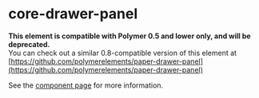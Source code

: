 core-drawer-panel
==================

**This element is compatible with Polymer 0.5 and lower only, and will be deprecated.**  
You can check out a similar 0.8-compatible version of this element at [https://github.com/polymerelements/paper-drawer-panel](https://github.com/polymerelements/paper-drawer-panel)

See the [component page](https://www.polymer-project.org/0.5/docs/elements/core-drawer-panel.html) for more information.
